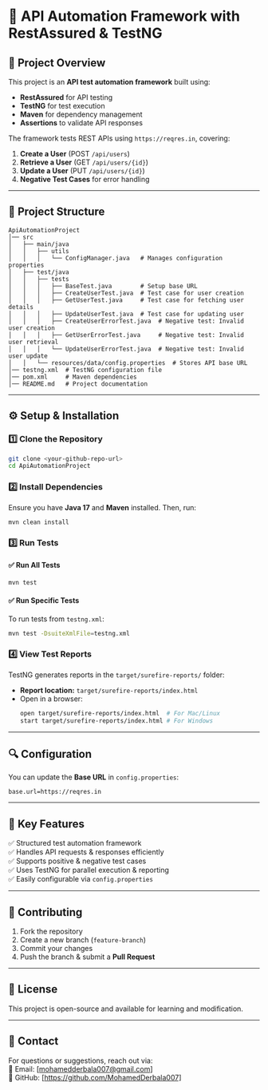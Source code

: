 # 🚀 API Automation Framework with RestAssured & TestNG

## 📌 Project Overview
This project is an **API test automation framework** built using:
- **RestAssured** for API testing
- **TestNG** for test execution
- **Maven** for dependency management
- **Assertions** to validate API responses

The framework tests REST APIs using `https://reqres.in`, covering:
1. **Create a User** (POST `/api/users`)
2. **Retrieve a User** (GET `/api/users/{id}`)
3. **Update a User** (PUT `/api/users/{id}`)
4. **Negative Test Cases** for error handling

---

## 💒 Project Structure

```
ApiAutomationProject
️│── src
️│   ├── main/java
️│   │   ├── utils
️│   │   │   └── ConfigManager.java   # Manages configuration properties
️│   ├── test/java
️│   │   ├── tests
️│   │   │   ├── BaseTest.java        # Setup base URL
️│   │   │   ├── CreateUserTest.java  # Test case for user creation
️│   │   │   ├── GetUserTest.java     # Test case for fetching user details
️│   │   │   ├── UpdateUserTest.java  # Test case for updating user
️│   │   │   ├── CreateUserErrorTest.java  # Negative test: Invalid user creation
️│   │   │   ├── GetUserErrorTest.java     # Negative test: Invalid user retrieval
️│   │   │   └── UpdateUserErrorTest.java  # Negative test: Invalid user update
️│   │   └── resources/data/config.properties  # Stores API base URL
️│── testng.xml  # TestNG configuration file
️│── pom.xml     # Maven dependencies
️│── README.md   # Project documentation
```

---

## ⚙️ **Setup & Installation**
### 1️⃣ **Clone the Repository**
```sh
git clone <your-github-repo-url>
cd ApiAutomationProject
```

### 2️⃣ **Install Dependencies**
Ensure you have **Java 17** and **Maven** installed. Then, run:
```sh
mvn clean install
```

### 3️⃣ **Run Tests**
#### ✅ Run All Tests
```sh
mvn test
```
#### ✅ Run Specific Tests
To run tests from `testng.xml`:
```sh
mvn test -DsuiteXmlFile=testng.xml
```

### 4️⃣ **View Test Reports**
TestNG generates reports in the `target/surefire-reports/` folder:
- **Report location:** `target/surefire-reports/index.html`
- Open in a browser:  
  ```sh
  open target/surefire-reports/index.html  # For Mac/Linux
  start target/surefire-reports/index.html # For Windows
  ```

---

## 🔍 **Configuration**
You can update the **Base URL** in `config.properties`:
```
base.url=https://reqres.in
```

---

## 📌 **Key Features**
✅ Structured test automation framework  
✅ Handles API requests & responses efficiently  
✅ Supports positive & negative test cases  
✅ Uses TestNG for parallel execution & reporting  
✅ Easily configurable via `config.properties`  

---

## 🤝 **Contributing**
1. Fork the repository  
2. Create a new branch (`feature-branch`)  
3. Commit your changes  
4. Push the branch & submit a **Pull Request**  

---

## 📝 **License**
This project is open-source and available for learning and modification.

---

## 💎 **Contact**
For questions or suggestions, reach out via:  
📧 Email: [mohamedderbala007@gmail.com]  
🔗 GitHub: [https://github.com/MohamedDerbala007]  

